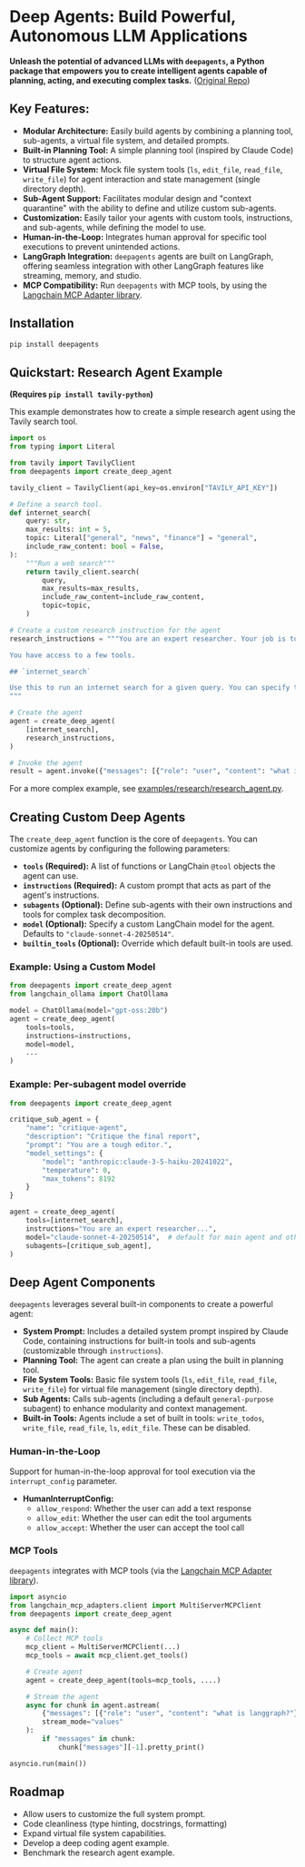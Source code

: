 # Deep Agents: Build Powerful, Autonomous LLM Applications

**Unleash the potential of advanced LLMs with `deepagents`, a Python package that empowers you to create intelligent agents capable of planning, acting, and executing complex tasks.** ([Original Repo](https://github.com/langchain-ai/deepagents))

## Key Features:

*   **Modular Architecture:**  Easily build agents by combining a planning tool, sub-agents, a virtual file system, and detailed prompts.
*   **Built-in Planning Tool:**  A simple planning tool (inspired by Claude Code) to structure agent actions.
*   **Virtual File System:**  Mock file system tools (`ls`, `edit_file`, `read_file`, `write_file`) for agent interaction and state management (single directory depth).
*   **Sub-Agent Support:**  Facilitates modular design and "context quarantine" with the ability to define and utilize custom sub-agents.
*   **Customization:** Easily tailor your agents with custom tools, instructions, and sub-agents, while defining the model to use.
*   **Human-in-the-Loop:** Integrates human approval for specific tool executions to prevent unintended actions.
*   **LangGraph Integration:**  `deepagents` agents are built on LangGraph, offering seamless integration with other LangGraph features like streaming, memory, and studio.
*   **MCP Compatibility:** Run `deepagents` with MCP tools, by using the [Langchain MCP Adapter library](https://github.com/langchain-ai/langchain-mcp-adapters).

## Installation

```bash
pip install deepagents
```

## Quickstart: Research Agent Example

**(Requires `pip install tavily-python`)**

This example demonstrates how to create a simple research agent using the Tavily search tool.

```python
import os
from typing import Literal

from tavily import TavilyClient
from deepagents import create_deep_agent

tavily_client = TavilyClient(api_key=os.environ["TAVILY_API_KEY"])

# Define a search tool.
def internet_search(
    query: str,
    max_results: int = 5,
    topic: Literal["general", "news", "finance"] = "general",
    include_raw_content: bool = False,
):
    """Run a web search"""
    return tavily_client.search(
        query,
        max_results=max_results,
        include_raw_content=include_raw_content,
        topic=topic,
    )

# Create a custom research instruction for the agent
research_instructions = """You are an expert researcher. Your job is to conduct thorough research, and then write a polished report.

You have access to a few tools.

## `internet_search`

Use this to run an internet search for a given query. You can specify the number of results, the topic, and whether raw content should be included.
"""

# Create the agent
agent = create_deep_agent(
    [internet_search],
    research_instructions,
)

# Invoke the agent
result = agent.invoke({"messages": [{"role": "user", "content": "what is langgraph?"}]})
```

For a more complex example, see [examples/research/research\_agent.py](examples/research/research_agent.py).

## Creating Custom Deep Agents

The `create_deep_agent` function is the core of `deepagents`.  You can customize agents by configuring the following parameters:

*   **`tools` (Required):** A list of functions or LangChain `@tool` objects the agent can use.
*   **`instructions` (Required):** A custom prompt that acts as part of the agent's instructions.
*   **`subagents` (Optional):**  Define sub-agents with their own instructions and tools for complex task decomposition.
*   **`model` (Optional):** Specify a custom LangChain model for the agent.  Defaults to `"claude-sonnet-4-20250514"`.
*   **`builtin_tools` (Optional):** Override which default built-in tools are used.

### Example: Using a Custom Model

```python
from deepagents import create_deep_agent
from langchain_ollama import ChatOllama

model = ChatOllama(model="gpt-oss:20b")
agent = create_deep_agent(
    tools=tools,
    instructions=instructions,
    model=model,
    ...
)
```

### Example: Per-subagent model override

```python
from deepagents import create_deep_agent

critique_sub_agent = {
    "name": "critique-agent",
    "description": "Critique the final report",
    "prompt": "You are a tough editor.",
    "model_settings": {
        "model": "anthropic:claude-3-5-haiku-20241022",
        "temperature": 0,
        "max_tokens": 8192
    }
}

agent = create_deep_agent(
    tools=[internet_search],
    instructions="You are an expert researcher...",
    model="claude-sonnet-4-20250514",  # default for main agent and other sub-agents
    subagents=[critique_sub_agent],
)
```

## Deep Agent Components

`deepagents` leverages several built-in components to create a powerful agent:

*   **System Prompt:** Includes a detailed system prompt inspired by Claude Code, containing instructions for built-in tools and sub-agents (customizable through `instructions`).
*   **Planning Tool:** The agent can create a plan using the built in planning tool.
*   **File System Tools:** Basic file system tools (`ls`, `edit_file`, `read_file`, `write_file`) for virtual file management (single directory depth).
*   **Sub Agents:** Calls sub-agents (including a default `general-purpose` subagent) to enhance modularity and context management.
*   **Built-in Tools:** Agents include a set of built in tools: `write_todos`, `write_file`, `read_file`, `ls`, `edit_file`. These can be disabled.

### Human-in-the-Loop

Support for human-in-the-loop approval for tool execution via the `interrupt_config` parameter.

*   **HumanInterruptConfig:**
    *   `allow_respond`: Whether the user can add a text response
    *   `allow_edit`: Whether the user can edit the tool arguments
    *   `allow_accept`: Whether the user can accept the tool call

### MCP Tools

`deepagents` integrates with MCP tools (via the [Langchain MCP Adapter library](https://github.com/langchain-ai/langchain-mcp-adapters)).

```python
import asyncio
from langchain_mcp_adapters.client import MultiServerMCPClient
from deepagents import create_deep_agent

async def main():
    # Collect MCP tools
    mcp_client = MultiServerMCPClient(...)
    mcp_tools = await mcp_client.get_tools()

    # Create agent
    agent = create_deep_agent(tools=mcp_tools, ....)

    # Stream the agent
    async for chunk in agent.astream(
        {"messages": [{"role": "user", "content": "what is langgraph?"}]},
        stream_mode="values"
    ):
        if "messages" in chunk:
            chunk["messages"][-1].pretty_print()

asyncio.run(main())
```

## Roadmap

*   Allow users to customize the full system prompt.
*   Code cleanliness (type hinting, docstrings, formatting)
*   Expand virtual file system capabilities.
*   Develop a deep coding agent example.
*   Benchmark the research agent example.